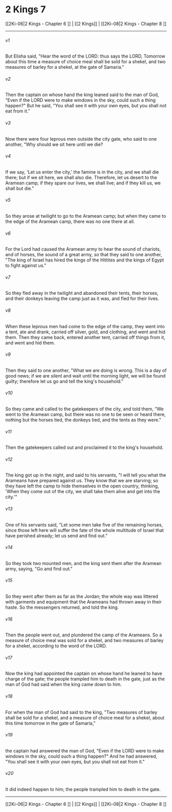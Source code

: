 # 2 Kings 7

[[2Ki-06|2 Kings - Chapter 6 ]] | [[2 Kings]] | [[2Ki-08|2 Kings - Chapter 8 ]]
***

###### v1
But Elisha said, "Hear the word of the LORD: thus says the LORD, Tomorrow about this time a measure of choice meal shall be sold for a shekel, and two measures of barley for a shekel, at the gate of Samaria."
###### v2
Then the captain on whose hand the king leaned said to the man of God, "Even if the LORD were to make windows in the sky, could such a thing happen?" But he said, "You shall see it with your own eyes, but you shall not eat from it."
###### v3
Now there were four leprous men outside the city gate, who said to one another, "Why should we sit here until we die?
###### v4
If we say, 'Let us enter the city,' the famine is in the city, and we shall die there; but if we sit here, we shall also die. Therefore, let us desert to the Aramean camp; if they spare our lives, we shall live; and if they kill us, we shall but die."
###### v5
So they arose at twilight to go to the Aramean camp; but when they came to the edge of the Aramean camp, there was no one there at all.
###### v6
For the Lord had caused the Aramean army to hear the sound of chariots, and of horses, the sound of a great army, so that they said to one another, "The king of Israel has hired the kings of the Hittites and the kings of Egypt to fight against us."
###### v7
So they fled away in the twilight and abandoned their tents, their horses, and their donkeys leaving the camp just as it was, and fled for their lives.
###### v8
When these leprous men had come to the edge of the camp, they went into a tent, ate and drank, carried off silver, gold, and clothing, and went and hid them. Then they came back, entered another tent, carried off things from it, and went and hid them.
###### v9
Then they said to one another, "What we are doing is wrong. This is a day of good news; if we are silent and wait until the morning light, we will be found guilty; therefore let us go and tell the king's household."
###### v10
So they came and called to the gatekeepers of the city, and told them, "We went to the Aramean camp, but there was no one to be seen or heard there, nothing but the horses tied, the donkeys tied, and the tents as they were."
###### v11
Then the gatekeepers called out and proclaimed it to the king's household.
###### v12
The king got up in the night, and said to his servants, "I will tell you what the Arameans have prepared against us. They know that we are starving; so they have left the camp to hide themselves in the open country, thinking, 'When they come out of the city, we shall take them alive and get into the city.'"
###### v13
One of his servants said, "Let some men take five of the remaining horses, since those left here will suffer the fate of the whole multitude of Israel that have perished already; let us send and find out."
###### v14
So they took two mounted men, and the king sent them after the Aramean army, saying, "Go and find out."
###### v15
So they went after them as far as the Jordan; the whole way was littered with garments and equipment that the Arameans had thrown away in their haste. So the messengers returned, and told the king.
###### v16
Then the people went out, and plundered the camp of the Arameans. So a measure of choice meal was sold for a shekel, and two measures of barley for a shekel, according to the word of the LORD.
###### v17
Now the king had appointed the captain on whose hand he leaned to have charge of the gate; the people trampled him to death in the gate, just as the man of God had said when the king came down to him.
###### v18
For when the man of God had said to the king, "Two measures of barley shall be sold for a shekel, and a measure of choice meal for a shekel, about this time tomorrow in the gate of Samaria,"
###### v19
the captain had answered the man of God, "Even if the LORD were to make windows in the sky, could such a thing happen?" And he had answered, "You shall see it with your own eyes, but you shall not eat from it."
###### v20
It did indeed happen to him; the people trampled him to death in the gate.

***

[[2Ki-06|2 Kings - Chapter 6 ]] | [[2 Kings]] | [[2Ki-08|2 Kings - Chapter 8 ]]
